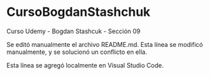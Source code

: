 # CursoBogdanStashchuk
Curso Udemy - Bogdan Stashcuk - Sección 09

Se editó manualmente el archivo README.md. Esta línea se modificó manualmente, y se solucionó un conflicto en ella.

Esta línea se agregó localmente en Visual Studio Code.
